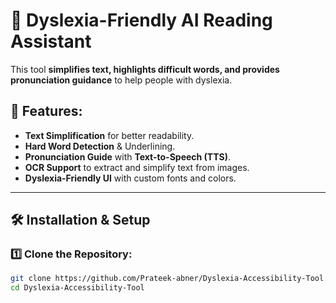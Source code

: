 # 🧠 Dyslexia-Friendly AI Reading Assistant

This tool **simplifies text, highlights difficult words, and provides pronunciation guidance** to help people with dyslexia. 

## 🚀 Features:
- **Text Simplification** for better readability.
- **Hard Word Detection** & Underlining.
- **Pronunciation Guide** with **Text-to-Speech (TTS)**.
- **OCR Support** to extract and simplify text from images.
- **Dyslexia-Friendly UI** with custom fonts and colors.

---

## 🛠️ Installation & Setup

### 1️⃣ Clone the Repository:
```bash
git clone https://github.com/Prateek-abner/Dyslexia-Accessibility-Tool.git
cd Dyslexia-Accessibility-Tool
